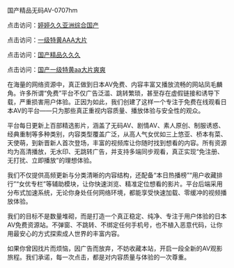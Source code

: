 国产精品无码AV-0707hm


点击访问：<a href="https://gda-c7m.pages.dev/">婷婷久久亚洲综合国产</a>

点击访问：<a href="https://tfda.pages.dev/">一级特黄AAA大片</a>

点击访问：<a href="https://fdhf-454.pages.dev/">国产精品久久久</a>

点击访问：<a href="https://rtj-3zo.pages.dev/">国产一级特黄aa大片爽爽</a>



在海量的网络资源中，真正做到日本AV免费、内容丰富又播放流畅的网站凤毛麟角。许多所谓“免费”平台不仅广告泛滥、跳转繁琐，甚至存在虚假链接和诱导下载，严重损害用户体验。正因为如此，我们创建了这样一个专注于免费在线观看日本AV的平台——只为那些真正重视内容质量、播放体验与安全性的观众。

平台每日更新上百部精选影片，涵盖了无码AV、剧情AV、素人原创、制服诱惑、经典重制等多种类别，内容类型覆盖广泛，从高人气女优如三上悠亚、桥本有菜、天使萌，到新晋新人首次登场，丰富的视频库让你随时找到想看的内容。所有资源均为高清播放，无水印、无跳转广告，并支持多端同步观看，真正实现“免注册、无打扰、立即播放”的理想体验。

我们不仅提供高频更新与分类清晰的内容结构，还配备“本日热播榜”“用户收藏排行”“女优专栏”等辅助模块，让你快速浏览、精准定位想看的影片。平台后端采用分布式加速系统，无论你身处任何网络环境，都能享受快速加载、零缓冲的视频播放体验。

我们的目标不是数量堆砌，而是打造一个真正稳定、纯净、专注于用户体验的日本AV免费资源站。不弹窗、不跳转、不绑定任何手机号，也不植入恶意代码，让你用最安心的方式探索成人世界的丰富内容。

如果你曾因找片而烦恼，因广告而放弃，不妨收藏本站，开启一段全新的AV观影旅程。我们承诺，每一次点击，都是对内容质量与体验的一次尊重。



<span style="display:none;">[Canonical link](https://github.com/nn55236/11596 ）</span>

